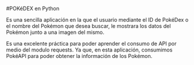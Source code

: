 #POKéDEX en Python

Es una sencilla aplicación en la que el usuario mediante el ID de PokéDex o el nombre del Pokémon que desea buscar, le mostrara los datos del Pokémon junto a una imagen del mismo.

Es una excelente práctica para poder aprender el consumo de API por medio del modulo requests. Ya que, en esta aplicación, consumimos PokéAPI para poder obtener la información de los Pokémon.